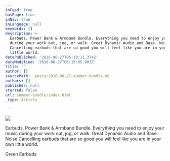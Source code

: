 ```yaml
---
inFeed: true
hasPage: true
inNav: true
inLanguage: null
keywords: []
description: >-
  Earbuds, Power Bank & Armband Bundle. Everything you need to enjoy your music
  during your work out, jog, or walk. Great Dynamic Audio and Base. Noise
  Cancelling earbuds that are so good you will feel like you are in your own
  little world.
datePublished: '2016-06-27T06:19:11.374Z'
dateModified: '2016-06-27T06:15:05.903Z'
title: ''
author: []
sourcePath: _posts/2016-06-27-summer-bundle.md
authors: []
publisher: null
starred: false
url: summer-bundle/index.html
_type: Article

---
```

![](https://the-grid-user-content.s3-us-west-2.amazonaws.com/9ecd99c9-5808-4c6c-87a5-2ae8d70afcd3.jpg)

Earbuds, Power Bank & Armband Bundle. Everything you need to enjoy your music during your work out, jog, or walk. Great Dynamic Audio and Base. Noise Cancelling earbuds that are so good you will feel like you are in your own little world.

Green Earbuds